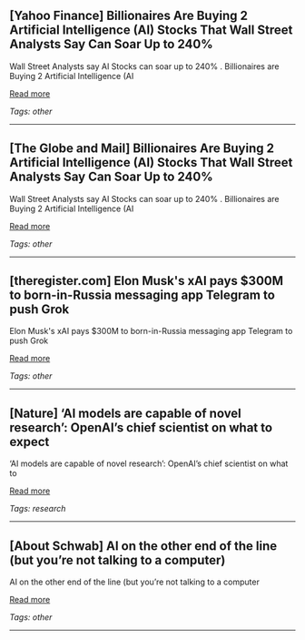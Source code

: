 ## [Yahoo Finance] Billionaires Are Buying 2 Artificial Intelligence (AI) Stocks That Wall Street Analysts Say Can Soar Up to 240%

Wall Street Analysts say AI Stocks can soar up to 240% . Billionaires are Buying 2 Artificial Intelligence (AI

[Read more](https://finance.yahoo.com/news/billionaires-buying-2-artificial-intelligence-071500712.html)

_Tags: other_

---
## [The Globe and Mail] Billionaires Are Buying 2 Artificial Intelligence (AI) Stocks That Wall Street Analysts Say Can Soar Up to 240%

Wall Street Analysts say AI Stocks can soar up to 240% . Billionaires are Buying 2 Artificial Intelligence (AI

[Read more](https://www.theglobeandmail.com/investing/markets/stocks/PLTR-Q/pressreleases/32658581/billionaires-are-buying-2-artificial-intelligence-ai-stocks-that-wall-street-analysts-say-can-soar-up-to-240/)

_Tags: other_

---
## [theregister.com] Elon Musk's xAI pays $300M to born-in-Russia messaging app Telegram to push Grok

Elon Musk's xAI pays $300M to born-in-Russia messaging app Telegram to push Grok

[Read more](https://www.theregister.com/2025/05/28/telegram_takes_300m_xai_cash/)

_Tags: other_

---
## [Nature] ‘AI models are capable of novel research’: OpenAI’s chief scientist on what to expect

‘AI models are capable of novel research’: OpenAI’s chief scientist on what to

[Read more](https://www.nature.com/articles/d41586-025-01485-2)

_Tags: research_

---
## [About Schwab] AI on the other end of the line (but you’re not talking to a computer)

AI on the other end of the line (but you’re not talking to a computer

[Read more](https://www.aboutschwab.com/mss/story/ai-on-the-other-end-of-the-line)

_Tags: other_

---
